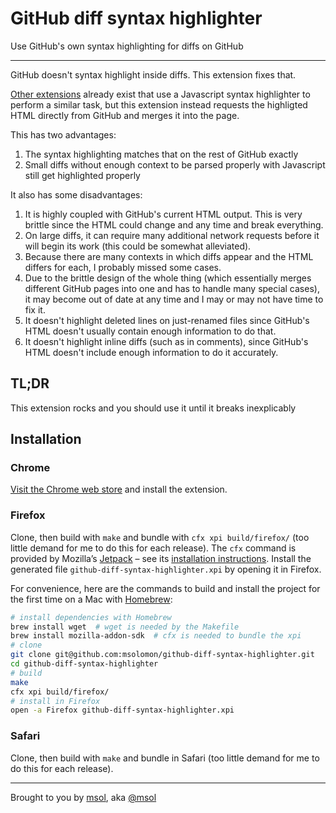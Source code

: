 # GitHub diff syntax highlighter

Use GitHub's own syntax highlighting for diffs on GitHub

------------------------

GitHub doesn't syntax highlight inside diffs. This extension fixes that.

[Other extensions](https://github.com/danielribeiro/github-diff-highlight-extension) already exist that use a Javascript syntax highlighter to perform a similar task, but this extension instead requests the highligted HTML directly from GitHub and merges it into the page.

This has two advantages:

1. The syntax highlighting matches that on the rest of GitHub exactly
1. Small diffs without enough context to be parsed properly with Javascript still get highlighted properly

It also has some disadvantages:

1. It is highly coupled with GitHub's current HTML output. This is very brittle since the HTML could change and any time and break everything.
1. On large diffs, it can require many additional network requests before it will begin its work (this could be somewhat alleviated).
1. Because there are many contexts in which diffs appear and the HTML differs for each, I probably missed some cases.
1. Due to the brittle design of the whole thing (which essentially merges different GitHub pages into one and has to handle many special cases), it may become out of date at any time and I may or may not have time to fix it.
1. It doesn't highlight deleted lines on just-renamed files since GitHub's HTML doesn't usually contain enough information to do that.
1. It doesn't highlight inline diffs (such as in comments), since GitHub's HTML doesn't include enough information to do it accurately.

## TL;DR

This extension rocks and you should use it until it breaks inexplicably

## Installation

### Chrome

[Visit the Chrome web store](https://chrome.google.com/webstore/detail/github-diff-syntax-highli/dgkfbihjnombgekdpemmggglcpnmoich) and install the extension.

### Firefox
Clone, then build with `make` and bundle with `cfx xpi build/firefox/` (too little demand for me to do this for each release). The `cfx` command is provided by Mozilla’s [Jetpack](https://wiki.mozilla.org/Jetpack) – see its [installation instructions](https://developer.mozilla.org/en-US/Add-ons/SDK/Tutorials/Installation). Install the generated file `github-diff-syntax-highlighter.xpi` by opening it in Firefox.

For convenience, here are the commands to build and install the project for the first time on a Mac with [Homebrew](http://brew.sh/):

~~~sh
# install dependencies with Homebrew
brew install wget  # wget is needed by the Makefile
brew install mozilla-addon-sdk  # cfx is needed to bundle the xpi
# clone
git clone git@github.com:msolomon/github-diff-syntax-highlighter.git
cd github-diff-syntax-highlighter
# build
make
cfx xpi build/firefox/
# install in Firefox
open -a Firefox github-diff-syntax-highlighter.xpi
~~~

### Safari

Clone, then build with `make` and bundle in Safari (too little demand for me to do this for each release).


------------------------

Brought to you by [msol](http://msol.io/), aka [@msol](https://twitter.com/msol)
